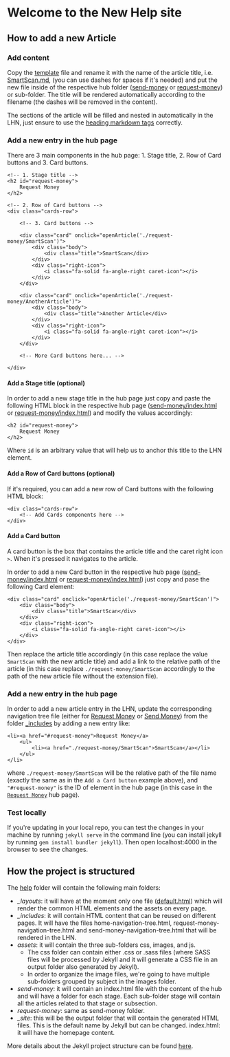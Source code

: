 # Welcome to the New Help site

## How to add a new Article

### Add content

Copy the [template](https://github.com/Expensify/App/blob/e6cea38ef22f83ae4730a34a9281d8962388dff8/help/TEMPLATE.md) file and rename it with the name of the article title, i.e. [SmartScan.md](https://github.com/Expensify/App/blob/e6cea38ef22f83ae4730a34a9281d8962388dff8/help/articles/request-money/request-money/SmartScan.md), (you can use dashes for spaces if it's needed) and put the new file inside of the respective hub folder ([send-money](https://github.com/Expensify/App/tree/e6cea38ef22f83ae4730a34a9281d8962388dff8/help/articles/send-money) or [request-money](https://github.com/Expensify/App/tree/e6cea38ef22f83ae4730a34a9281d8962388dff8/help/articles/request-money)) or sub-folder. The title will be rendered automatically according to the filename (the dashes will be removed in the content).

The sections of the article will be filled and nested in automatically in the LHN, just ensure to use the [heading markdown tags](https://www.markdownguide.org/cheat-sheet/) correctly.

### Add a new entry in the hub page

There are 3 main components in the hub page: 1. Stage title, 2. Row of Card buttons and 3. Card buttons.

```
<!-- 1. Stage title -->
<h2 id="request-money">
    Request Money
</h2>

<!-- 2. Row of Card buttons -->
<div class="cards-row">

    <!-- 3. Card buttons -->

    <div class="card" onclick="openArticle('./request-money/SmartScan')">
        <div class="body">
            <div class="title">SmartScan</div>
        </div>
        <div class="right-icon">
            <i class="fa-solid fa-angle-right caret-icon"></i>
        </div>
    </div>

    <div class="card" onclick="openArticle('./request-money/AnotherArticle')">
        <div class="body">
            <div class="title">Another Article</div>
        </div>
        <div class="right-icon">
            <i class="fa-solid fa-angle-right caret-icon"></i>
        </div>
    </div>

    <!-- More Card buttons here... -->

</div>
```
#### Add a Stage title (optional)

In order to add a new stage title in the hub page just copy and paste the following HTML block in the respective hub page ([send-money/index.html](https://github.com/Expensify/App/blob/e6cea38ef22f83ae4730a34a9281d8962388dff8/help/articles/send-money/index.html) or [request-money/index.html](https://github.com/Expensify/App/blob/e6cea38ef22f83ae4730a34a9281d8962388dff8/help/articles/request-money/index.html)) and modify the values accordingly:

```
<h2 id="request-money">
    Request Money
</h2>
```

Where `id` is an arbitrary value that will help us to anchor this title to the LHN element.

#### Add a Row of Card buttons (optional)

If it's required, you can add a new row of Card buttons with the following HTML block:

```
<div class="cards-row">
    <!-- Add Cards components here -->
</div>
```

#### Add a Card button

A card button is the box that contains the article title and the caret right icon `>`. When it's pressed it navigates to the article.

In order to add a new Card button in the respective hub page ([send-money/index.html](https://github.com/Expensify/App/blob/e6cea38ef22f83ae4730a34a9281d8962388dff8/help/articles/send-money/index.html) or [request-money/index.html](https://github.com/Expensify/App/blob/e6cea38ef22f83ae4730a34a9281d8962388dff8/help/articles/request-money/index.html)) just copy and pase the following Card element:

```
<div class="card" onclick="openArticle('./request-money/SmartScan')">
    <div class="body">
        <div class="title">SmartScan</div>
    </div>
    <div class="right-icon">
        <i class="fa-solid fa-angle-right caret-icon"></i>
    </div>
</div>
```

Then replace the article title accordingly (in this case replace the value `SmartScan` with the new article title) and add a link to the relative path of the article (in this case replace `./request-money/SmartScan` accordingly to the path of the new article file without the extension file).

### Add a new entry in the hub page

In order to add a new article entry in the LHN, update the corresponding navigation tree file (either for [Request Money](https://github.com/Expensify/App/blob/e6cea38ef22f83ae4730a34a9281d8962388dff8/help/_includes/request-money-navigation-tree.html) or [Send Money](https://github.com/Expensify/App/blob/e6cea38ef22f83ae4730a34a9281d8962388dff8/help/_includes/send-money-navigation-tree.html)) from the folder [_includes](https://github.com/Expensify/App/tree/e6cea38ef22f83ae4730a34a9281d8962388dff8/help/_includes) by adding a new entry like:

```
<li><a href="#request-money">Request Money</a>
    <ul>
        <li><a href="./request-money/SmartScan">SmartScan</a></li>
    </ul>
</li>
```

where `./request-money/SmartScan` will be the relative path of the file name (exactly the same as in the `Add a Card button` example above), and `"#request-money"` is the ID of element in the hub page (in this case in the [`Request Money`](https://github.com/Expensify/App/blob/e6cea38ef22f83ae4730a34a9281d8962388dff8/help/articles/request-money/index.html#L12) hub page).


### Test locally

If you're updating in your local repo, you can test the changes in your machine by running `jekyll serve` in the command line (you can install jekyll by running `gem install bundler jekyll`). Then open localhost:4000 in the browser to see the changes.

## How the project is structured

The [help](https://github.com/Expensify/App/tree/e6cea38ef22f83ae4730a34a9281d8962388dff8/help) folder will contain the following main folders:
- *_layouts*: it will have at the moment only one file ([default.html](https://github.com/Expensify/App/blob/e6cea38ef22f83ae4730a34a9281d8962388dff8/help/_layouts/default.html)) which will render the common HTML elements and the assets on every page.
- *_includes*: it will contain HTML content that can be reused on different pages. It will have the files home-navigation-tree.html, request-money-navigation-tree.html and  send-money-navigation-tree.html that will be rendered in the LHN.
- *assets*: it will contain the three sub-folders css, images, and js.
  - The css folder can contain either .css or .sass files (where SASS files will be processed by Jekyll and it will generate a CSS file in an output folder also generated by Jekyll).
  -  In order to organize the image files, we're going to have multiple sub-folders grouped by subject in the images folder.
- *send-money*: it will contain an index.html file with the content of the hub and will have a folder for each stage. Each sub-folder stage will contain all the articles related to that stage or subsection.
- *request-money*: same as send-money folder.
- *_site*: this will be the output folder that will contain the generated HTML files. This is the default name by Jekyll but can be changed.
index.html: it will have the homepage content.

More details about the Jekyll project structure can be found [here](https://jekyllrb.com/docs/structure/).